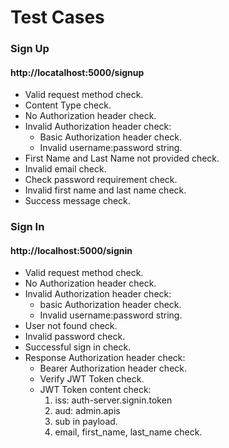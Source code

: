 # Test Cases
### Sign Up
#### http://locatalhost:5000/signup

* Valid request method check.
* Content Type check.
* No Authorization header check.
* Invalid Authorization header check:
    * Basic Authorization header check.
    * Invalid username:password string.
* First Name and Last Name not provided check.
* Invalid email check.
* Check password requirement check.
* Invalid first name and last name check.
* Success message check.

### Sign In
#### http://localhost:5000/signin

* Valid request method check.
* No Authorization header check.
* Invalid Authorization header check:
    * basic Authorization header check.
    * Invalid username:password string.
* User not found check.
* Invalid password check.
* Successful sign in check.
* Response Authorization header check:
    * Bearer Authorization header check.
    * Verify JWT Token check.
    * JWT Token content check:
        1. iss: auth-server.signin.token
        2. aud: admin.apis
        3. sub in payload.
        4. email, first_name, last_name check.